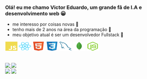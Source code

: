 ### Olá! eu me chamo Victor Eduardo, um grande fâ de I.A e desenvolvimento web 😀

- me interesso por coisas novas 👀
- tenho mais de 2 anos na área da programação 🍃
- meu objetivo atual é ser um desenvolvedor Fullstack 🎯

<div>
  <img align="center" alt="Vic-Js" height="30" width="40" src="https://raw.githubusercontent.com/devicons/devicon/master/icons/javascript/javascript-plain.svg">
  <img align="center" alt="Vic-React" height="30" width="40" src="https://raw.githubusercontent.com/devicons/devicon/master/icons/react/react-original.svg">
  <img align="center" alt="Vic-HTML" height="30" width="40" src="https://raw.githubusercontent.com/devicons/devicon/master/icons/html5/html5-original.svg">
  <img align="center" alt="Vic-CSS" height="30" width="40" src="https://raw.githubusercontent.com/devicons/devicon/master/icons/css3/css3-original.svg">
  <img align="center" alt="Vic-MySQL" height="30" width="40" src="https://raw.githubusercontent.com/devicons/devicon/master/icons/mysql/mysql-original.svg">
  <img align="center" alt="Vic-MongoDB" height="30" width="40" src="https://raw.githubusercontent.com/devicons/devicon/master/icons/mongodb/mongodb-original.svg">
  <img align="center" alt="Vic-NodeJs" height="30" width="40" src="https://raw.githubusercontent.com/devicons/devicon/master/icons/nodejs/nodejs-original.svg">
</div>

# 

<div>
  <a href="https://github.com/Victor-Eduardo-art">
  <img height="160em" src="https://github-readme-stats.vercel.app/api?username=Victor-Eduardo-art&show_icons=true&theme=dracula&include_all_commits=true&count_private=true"/>
  <img height="160em" src="https://github-readme-stats.vercel.app/api/top-langs/?username=Victor-Eduardo-art&layout=compact&langs_count=7&theme=dracula"/>
</div>

<div style='margin-bottom: 5px;'>
  <a href="https://www.instagram.com/viced.ldr" target="_blank"><img src="https://img.shields.io/badge/-Instagram-%23E4405F?style=for-the-badge&logo=instagram&logoColor=white" target="_blank"></a>
  <a href = "mailto:vcladara@gmail.com"><img src="https://img.shields.io/badge/-Gmail-%23333?style=for-the-badge&logo=gmail&logoColor=white" target="_blank"></a>
</div>
